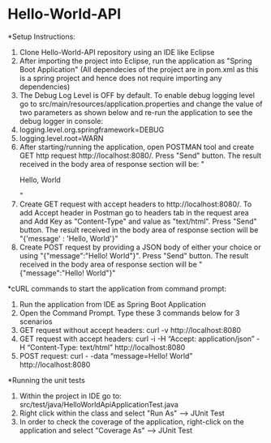 # Hello-World-API

*Setup Instructions:
1. Clone Hello-World-API repository using an IDE like Eclipse
2. After importing the project into Eclipse, run the application as "Spring Boot Application" (All dependecies of the project are in pom.xml as this is a spring project and hence does not require importing any dependencies)
3. The Debug Log Level is OFF by default. To enable debug logging level go to src/main/resources/application.properties and change the value of two parameters as shown below and re-run the application to see the debug logger in console:
  1. logging.level.org.springframework=DEBUG
  2. logging.level.root=WARN
4. After starting/running the application, open POSTMAN tool and create GET http request http://localhost:8080/. Press "Send" button. The result received in the body area of response section will be: "<p>Hello, World</p>"
5. Create GET request with accept headers to http://localhost:8080/. To add Accept header in Postman go to headers tab in the request area and Add Key as "Content-Type" and value as "text/html". Press "Send" button. The result received in the body area of response section will be "{'message' : 'Hello, World'}"
6. Create POST request by providing a JSON body of either your choice or using "{"message":"Hello! World"}". Press "Send" button. The result received in the body area of response section will be "{"message":"Hello! World"}"

*cURL commands to start the application from command prompt:
1. Run the application from IDE as Spring Boot Application
2. Open the Command Prompt. Type these 3 commands below for 3 scenarios
  1. GET request without accept headers: curl -v http://localhost:8080
  2. GET request with accept headers: curl -i -H “Accept: application/json” -H “Content-Type: text/html” http://localhost:8080
  3. POST request: curl - -data “message=Hello! World” http://localhost:8080
  
*Running the unit tests
1. Within the project in IDE go to: src/test/java/HelloWorldApiApplicationTest.java
2. Right click within the class and select "Run As" --> JUnit Test
3. In order to check the coverage of the application, right-click on the application and select "Coverage As" --> JUnit Test

